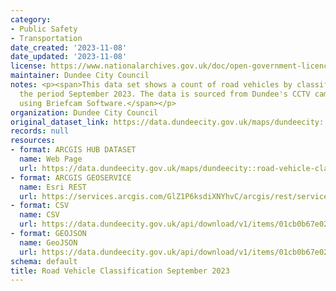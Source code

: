 ```yaml
---
category:
- Public Safety
- Transportation
date_created: '2023-11-08'
date_updated: '2023-11-08'
license: https://www.nationalarchives.gov.uk/doc/open-government-licence/version/3/
maintainer: Dundee City Council
notes: <p><span>This data set shows a count of road vehicles by classification for
  the period September 2023. The data is sourced from Dundee's CCTV cameras analysed
  using Briefcam Software.</span></p>
organization: Dundee City Council
original_dataset_link: https://data.dundeecity.gov.uk/maps/dundeecity::road-vehicle-classification-september-2023
records: null
resources:
- format: ARCGIS HUB DATASET
  name: Web Page
  url: https://data.dundeecity.gov.uk/maps/dundeecity::road-vehicle-classification-september-2023
- format: ARCGIS GEOSERVICE
  name: Esri REST
  url: https://services.arcgis.com/GlZ1P6ksdiXNYhvC/arcgis/rest/services/Road_Vehicle_Classification_September_2023/FeatureServer/0
- format: CSV
  name: CSV
  url: https://data.dundeecity.gov.uk/api/download/v1/items/01cb0b67e0284c23b4eb1760674a5069/csv?layers=0
- format: GEOJSON
  name: GeoJSON
  url: https://data.dundeecity.gov.uk/api/download/v1/items/01cb0b67e0284c23b4eb1760674a5069/geojson?layers=0
schema: default
title: Road Vehicle Classification September 2023
---
```

